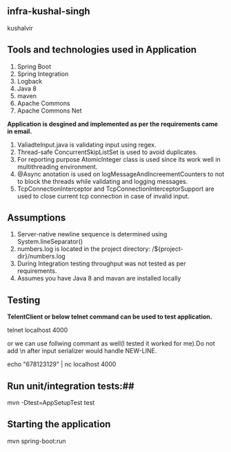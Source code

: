 ## infra-kushal-singh
kushalvir


## Tools and technologies used in Application ##

1. Spring Boot
2. Spring Integration
3. Logback
4. Java 8
5. maven
6. Apache Commons
7. Apache Commons Net

**Application is desgined and implemented as per the requirements came in email.**

1. ValiadteInput.java is validating input using regex.
2. Thread-safe ConcurrentSkipListSet is used to avoid duplicates.
3. For reporting purpose AtomicInteger class is used since its work well in multithreading environment.
4. @Async anotation is used on logMessageAndIncreementCounters to not to block the threads while validating and logging messages.
5. TcpConnectionInterceptor and TcpConnectionInterceptorSupport are used to close current tcp connection in case of invalid input.
 

## Assumptions ##

1. Server-native newline sequence is determined using System.lineSeparator()
2. numbers.log is located in the project directory: /${project-dir}/numbers.log
3. During Integration testing throughput was not tested as per requirements. 
4. Assumes you have Java 8 and mavan are installed locally


## Testing ##

**TelentClient or below telnet command can be used to test application.**

telnet localhost 4000

or we can use follwing commant as well(I tested it worked for me).Do not add \n after input serializer would handle NEW-LINE.

echo "678123129" | nc localhost 4000


## Run unit/integration tests:##

mvn -Dtest=AppSetupTest test

## Starting the application ##
mvn spring-boot:run
